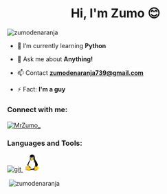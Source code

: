 <h1 align="center">Hi, I'm Zumo 😊</h1>

<p align="left"> <img src="https://komarev.com/ghpvc/?username=zumodenaranja&label=Kind%20visitors:&color=0e75b6&style=flat" alt="zumodenaranja" /> </p>

- 🌱 I’m currently learning **Python**

- 💬 Ask me about **Anything!**

- 📫 Contact **zumodenaranja739@gmail.com**

- ⚡ Fact: **I'm a guy**

<h3 align="left">Connect with me:</h3>
<p align="left">
<a href="https://twitter.com/MrZumo_" target="blank"><img align="center" src="https://raw.githubusercontent.com/rahuldkjain/github-profile-readme-generator/master/src/images/icons/Social/twitter.svg" alt="MrZumo_" height="30" width="40" /></a>
</p>

<h3 align="left">Languages and Tools:</h3>
<p align="left"> <a href="https://git-scm.com/" target="_blank"> <img src="https://www.vectorlogo.zone/logos/git-scm/git-scm-icon.svg" alt="git" width="40" height="40"/> </a> <a href="https://www.linux.org/" target="_blank"> <img src="https://raw.githubusercontent.com/devicons/devicon/master/icons/linux/linux-original.svg" alt="linux" width="40" height="40"/> </a> </p>

<p>&nbsp;<img align="center" src="https://github-readme-stats.vercel.app/api?username=zumodenaranja&show_icons=true&theme=dark&hide_border=true&locale=en" alt="zumodenaranja" /></p>
